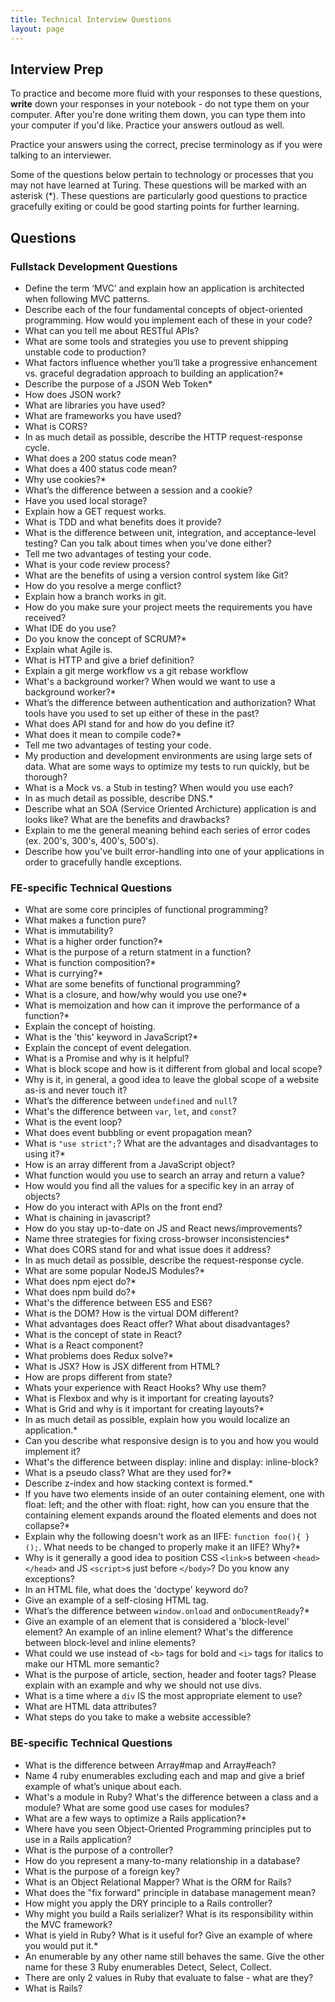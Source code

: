 ```yaml
---
title: Technical Interview Questions
layout: page
---
```


## Interview Prep
To practice and become more fluid with your responses to these questions, **write** down your responses in your notebook - do not type them on your computer. After you're done writing them down, you can type them into your computer if you'd like. Practice your answers outloud as well.

Practice your answers using the correct, precise terminology as if you were talking to an interviewer.

<section class="note">
  Some of the questions below pertain to technology or processes that you may not have learned at Turing. These questions will be marked with an asterisk (*). These questions are particularly good questions to practice gracefully exiting or could be good starting points for further learning.
</section>

## Questions

### Fullstack Development Questions

* Define the term ‘MVC’ and explain how an application is architected when following MVC patterns.
* Describe each of the four fundamental concepts of object-oriented programming. How would you implement each of these in your code?
* What can you tell me about RESTful APIs?
* What are some tools and strategies you use to prevent shipping unstable code to production?
* What factors influence whether you’ll take a progressive enhancement vs. graceful degradation approach to building an application?*
* Describe the purpose of a JSON Web Token*
* How does JSON work?
* What are libraries you have used?
* What are frameworks you have used?
* What is CORS?
* In as much detail as possible, describe the HTTP request-response cycle.
* What does a 200 status code mean?
* What does a 400 status code mean?
* Why use cookies?*
* What’s the difference between a session and a cookie?
* Have you used local storage?
* Explain how a GET request works.
* What is TDD and what benefits does it provide? 
* What is the difference between unit, integration, and acceptance-level testing? Can you talk about times when you've done either?
* Tell me two advantages of testing your code.
* What is your code review process?
* What are the benefits of using a version control system like Git?
* How do you resolve a merge conflict?
* Explain how a branch works in git.
* How do you make sure your project meets the requirements you have received?
* What IDE do you use?
* Do you know the concept of SCRUM?*
* Explain what Agile is.
* What is HTTP and give a brief definition?
* Explain a git merge workflow vs a git rebase workflow
* What's a background worker? When would we want to use a background worker?*
* What’s the difference between authentication and authorization? What tools have you used to set up either of these in the past?
* What does API stand for and how do you define it?
* What does it mean to compile code?*
* Tell me two advantages of testing your code.
* My production and development environments are using large sets of data. What are some ways to optimize my tests to run quickly, but be thorough?
* What is a Mock vs. a Stub in testing? When would you use each?
* In as much detail as possible, describe DNS.*
* Describe what an SOA (Service Oriented Archicture) application is and looks like? What are the benefits and drawbacks?
* Explain to me the general meaning behind each series of error codes (ex. 200's, 300's, 400's, 500's).
* Describe how you've built error-handling into one of your applications in order to gracefully handle exceptions. 



### FE-specific Technical Questions

* What are some core principles of functional programming? 
* What makes a function pure? 
* What is immutability?
* What is a higher order function?* 
* What is the purpose of a return statment in a function? 
* What is function composition?*
* What is currying?*
* What are some benefits of functional programming?
* What is a closure, and how/why would you use one?*
* What is memoization and how can it improve the performance of a function?*
* Explain the concept of hoisting. 
* What is the 'this' keyword in JavaScript?*
* Explain the concept of event delegation.
* What is a Promise and why is it helpful?
* What is block scope and how is it different from global and local scope?
* Why is it, in general, a good idea to leave the global scope of a website as-is and never touch it?
* What’s the difference between `undefined` and `null`?
* What's the difference between `var`, `let`, and `const`?
* What is the event loop?
* What does event bubbling or event propagation mean?
* What is `"use strict";`? What are the advantages and disadvantages to using it?*
* How is an array different from a JavaScript object?
* What function would you use to search an array and return a value?
* How would you find all the values for a specific key in an array of objects?
* How do you interact with APIs on the front end?
* What is chaining in javascript? 
* How do you stay up-to-date on JS and React news/improvements?
* Name three strategies for fixing cross-browser inconsistencies*
* What does CORS stand for and what issue does it address?
* In as much detail as possible, describe the request-response cycle.
* What are some popular NodeJS Modules?*
* What does npm eject do?*
* What does npm build do?*
* What's the difference between ES5 and ES6?
* What is the DOM? How is the virtual DOM different?
* What advantages does React offer? What about disadvantages?
* What is the concept of state in React?
* What is a React component?
* What problems does Redux solve?*
* What is JSX? How is JSX different from HTML?
* How are props different from state?
* Whats your experience with React Hooks? Why use them?
* What is Flexbox and why is it important for creating layouts? 
* What is Grid and why is it important for creating layouts?*
* In as much detail as possible, explain how you would localize an application.*
* Can you describe what responsive design is to you and how you would implement it?
* What's the difference between display: inline and display: inline-block?
* What is a pseudo class? What are they used for?*
* Describe z-index and how stacking context is formed.*
* If you have two elements inside of an outer containing element, one with float: left; and the other with float: right, how can you ensure that the containing element expands around the floated elements and does not collapse?*
* Explain why the following doesn't work as an IIFE: `function foo(){ }();`. What needs to be changed to properly make it an IIFE? Why?*
* Why is it generally a good idea to position CSS `<link>`s between `<head></head>` and JS `<script>`s just before `</body>`? Do you know any exceptions?
* In an HTML file, what does the 'doctype' keyword do?
* Give an example of a self-closing HTML tag.
* What’s the difference between `window.onload` and `onDocumentReady`?*
* Give an example of an element that is considered a 'block-level' element? An example of an inline element? What's the difference between block-level and inline elements?
* What could we use instead of `<b>` tags for bold and `<i>` tags for italics to make our HTML more semantic?
* What is the purpose of article, section, header and footer tags? Please explain with an example and why we should not use divs.
* What is a time where a `div` IS the most appropriate element to use?
* What are HTML data attributes?
* What steps do you take to make a website accessible?

### BE-specific Technical Questions

* What is the difference between Array#map and Array#each?
* Name 4 ruby enumerables excluding each and map and give a brief example of what’s unique about each.
* What's a module in Ruby? What's the difference between a class and a module? What are some good use cases for modules?
* What are a few ways to optimize a Rails application?*
* Where have you seen Object-Oriented Programming principles put to use in a Rails application?
* What is the purpose of a controller?
* How do you represent a many-to-many relationship in a database?
* What is the purpose of a foreign key?
* What is an Object Relational Mapper? What is the ORM for Rails?
* What does the "fix forward" principle in database management mean?
* How might you apply the DRY principle to a Rails controller?
* Why might you build a Rails serializer? What is its responsibility within the MVC framework?
* What is yield in Ruby? What is it useful for? Give an example of where you would put it.*
* An enumerable by any other name still behaves the same. Give the other name for these 3 Ruby enumerables Detect, Select, Collect.
* There are only 2 values in Ruby that evaluate to false - what are they? 
* What is Rails?
